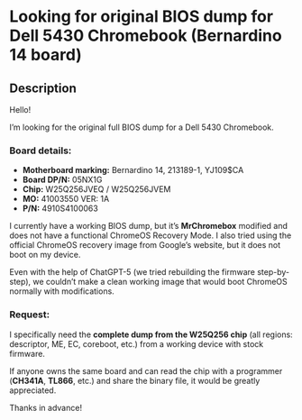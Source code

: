 # Looking for original BIOS dump for Dell 5430 Chromebook (Bernardino 14 board)

## Description

Hello!

I’m looking for the original full BIOS dump for a Dell 5430 Chromebook.

### Board details:
- **Motherboard marking:** Bernardino 14, 213189-1, YJ109$CA
- **Board DP/N:** 05NX1G
- **Chip:** W25Q256JVEQ / W25Q256JVEM
- **MO:** 41003550 VER: 1A
- **P/N:** 4910S4100063

I currently have a working BIOS dump, but it’s **MrChromebox** modified and does not have a functional ChromeOS Recovery Mode.
I also tried using the official ChromeOS recovery image from Google’s website, but it does not boot on my device.

Even with the help of ChatGPT-5 (we tried rebuilding the firmware step-by-step), we couldn’t make a clean working image that would boot ChromeOS normally with modifications.

### Request:
I specifically need the **complete dump from the W25Q256 chip** (all regions: descriptor, ME, EC, coreboot, etc.) from a working device with stock firmware.

If anyone owns the same board and can read the chip with a programmer (**CH341A**, **TL866**, etc.) and share the binary file, it would be greatly appreciated.


Thanks in advance!
